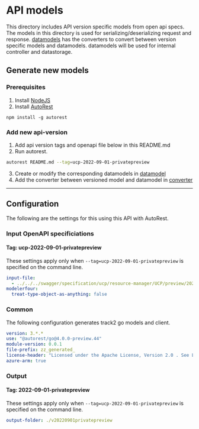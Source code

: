 # API models

This directory includes API version specific models from open api specs. The models in this directory is used for serializing/deserializing request and response. [datamodels](../datamodel/) has the converters to convert between version specific models and datamodels. datamodels will be used for internal controller and datastorage.

## Generate new models
### Prerequisites
1. Install [NodeJS](https://nodejs.org/)
2. Install [AutoRest](http://aka.ms/autorest)
```
npm install -g autorest
```

### Add new api-version

1. Add api version tags and openapi file below in this README.md
2. Run autorest.
```bash
autorest README.md --tag=ucp-2022-09-01-privatepreview
```
3. Create or modify the corresponding datamodels in [datamodel](../datamodel/)
4. Add the converter between versioned model and datamodel in [converter](../datamodel/converter/)

---

## Configuration

The following are the settings for this using this API with AutoRest.

### Input OpenAPI specificiations

#### Tag: ucp-2022-09-01-privatepreview

These settings apply only when `--tag=ucp-2022-09-01-privatepreview` is specified on the command line.

```yaml $(tag) == 'ucp-2022-09-01-privatepreview'
input-file:
  - ../../../swagger/specification/ucp/resource-manager/UCP/preview/2022-09-01-privatepreview/openapi.json
modelerfour: 
  treat-type-object-as-anything: false
```

### Common

The following configuration generates track2 go models and client.

```yaml $(tag) != ''
version: 3.*.*
use: "@autorest/go@4.0.0-preview.44"
module-version: 0.0.1
file-prefix: zz_generated_
license-header: "Licensed under the Apache License, Version 2.0 . See License.txt in the project root for license information.\nCode generated by Microsoft (R) AutoRest Code Generator.\nChanges may cause incorrect behavior and will be lost if the code is regenerated."
azure-arm: true
```

### Output

#### Tag: 2022-09-01-privatepreview

These settings apply only when `--tag=ucp-2022-09-01-privatepreview` is specified on the command line.

```yaml $(tag) == 'ucp-2022-09-01-privatepreview'
output-folder: ./v20220901privatepreview
```
